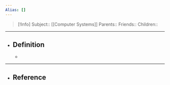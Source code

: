```yaml
---
Alias: []
---
```

> [!Info]
> Subject:: [[Computer Systems]]
> Parents:: 
> Friends:: 
> Children:: 
---
- ## Definition
	- 
---
- ## Reference